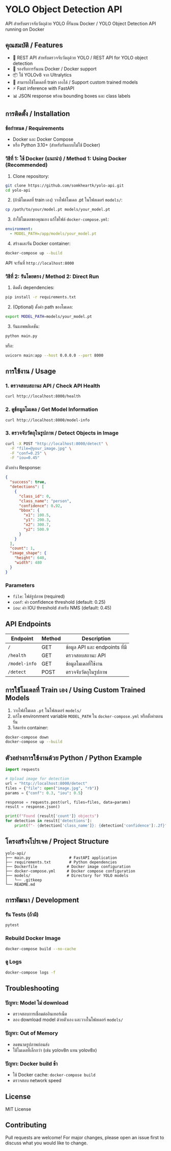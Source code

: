 # YOLO Object Detection API

API สำหรับตรวจจับวัตถุด้วย YOLO ที่รันบน Docker / YOLO Object Detection API running on Docker

## คุณสมบัติ / Features

- 🚀 REST API สำหรับตรวจจับวัตถุด้วย YOLO / REST API for YOLO object detection
- 🐳 รองรับการรันบน Docker / Docker support
- 📦 ใช้ YOLOv8 จาก Ultralytics
- 🔄 สามารถใช้โมเดลที่ train เองได้ / Support custom trained models
- ⚡ Fast inference with FastAPI
- 📊 JSON response พร้อม bounding boxes และ class labels

## การติดตั้ง / Installation

### ข้อกำหนด / Requirements

- Docker และ Docker Compose
- หรือ Python 3.10+ (สำหรับรันแบบไม่ใช้ Docker)

### วิธีที่ 1: ใช้ Docker (แนะนำ) / Method 1: Using Docker (Recommended)

1. Clone repository:
```bash
git clone https://github.com/somkheartk/yolo-api.git
cd yolo-api
```

2. (ถ้ามีโมเดลที่ train เอง) วางไฟล์โมเดล .pt ในโฟลเดอร์ `models/`:
```bash
cp /path/to/your/model.pt models/your_model.pt
```

3. ถ้าใช้โมเดลของคุณเอง แก้ไขไฟล์ `docker-compose.yml`:
```yaml
environment:
  - MODEL_PATH=/app/models/your_model.pt
```

4. สร้างและรัน Docker container:
```bash
docker-compose up --build
```

API จะรันที่ `http://localhost:8000`

### วิธีที่ 2: รันโดยตรง / Method 2: Direct Run

1. ติดตั้ง dependencies:
```bash
pip install -r requirements.txt
```

2. (Optional) ตั้งค่า path ของโมเดล:
```bash
export MODEL_PATH=models/your_model.pt
```

3. รันแอพพลิเคชัน:
```bash
python main.py
```

หรือ:
```bash
uvicorn main:app --host 0.0.0.0 --port 8000
```

## การใช้งาน / Usage

### 1. ตรวจสอบสถานะ API / Check API Health

```bash
curl http://localhost:8000/health
```

### 2. ดูข้อมูลโมเดล / Get Model Information

```bash
curl http://localhost:8000/model-info
```

### 3. ตรวจจับวัตถุในรูปภาพ / Detect Objects in Image

```bash
curl -X POST "http://localhost:8000/detect" \
  -F "file=@your_image.jpg" \
  -F "conf=0.25" \
  -F "iou=0.45"
```

ตัวอย่าง Response:
```json
{
  "success": true,
  "detections": [
    {
      "class_id": 0,
      "class_name": "person",
      "confidence": 0.92,
      "bbox": {
        "x1": 100.5,
        "y1": 200.3,
        "x2": 300.7,
        "y2": 500.9
      }
    }
  ],
  "count": 1,
  "image_shape": {
    "height": 640,
    "width": 480
  }
}
```

### Parameters

- `file`: ไฟล์รูปภาพ (required)
- `conf`: ค่า confidence threshold (default: 0.25)
- `iou`: ค่า IOU threshold สำหรับ NMS (default: 0.45)

## API Endpoints

| Endpoint | Method | Description |
|----------|--------|-------------|
| `/` | GET | ข้อมูล API และ endpoints ที่มี |
| `/health` | GET | ตรวจสอบสถานะ API |
| `/model-info` | GET | ข้อมูลโมเดลที่ใช้งาน |
| `/detect` | POST | ตรวจจับวัตถุในรูปภาพ |

## การใช้โมเดลที่ Train เอง / Using Custom Trained Models

1. วางไฟล์โมเดล `.pt` ในโฟลเดอร์ `models/`
2. แก้ไข environment variable `MODEL_PATH` ใน `docker-compose.yml` หรือตั้งค่าตอนรัน
3. รีสตาร์ท container:
```bash
docker-compose down
docker-compose up --build
```

## ตัวอย่างการใช้งานด้วย Python / Python Example

```python
import requests

# Upload image for detection
url = "http://localhost:8000/detect"
files = {"file": open("image.jpg", "rb")}
params = {"conf": 0.3, "iou": 0.5}

response = requests.post(url, files=files, data=params)
result = response.json()

print(f"Found {result['count']} objects")
for detection in result['detections']:
    print(f"- {detection['class_name']}: {detection['confidence']:.2f}")
```

## โครงสร้างโปรเจค / Project Structure

```
yolo-api/
├── main.py                 # FastAPI application
├── requirements.txt        # Python dependencies
├── Dockerfile             # Docker image configuration
├── docker-compose.yml     # Docker compose configuration
├── models/                # Directory for YOLO models
│   └── .gitkeep
└── README.md
```

## การพัฒนา / Development

### รัน Tests (ถ้ามี)
```bash
pytest
```

### Rebuild Docker Image
```bash
docker-compose build --no-cache
```

### ดู Logs
```bash
docker-compose logs -f
```

## Troubleshooting

### ปัญหา: Model ไม่ download
- ตรวจสอบการเชื่อมต่ออินเทอร์เน็ต
- ลอง download model ด้วยตัวเอง และวางในโฟลเดอร์ `models/`

### ปัญหา: Out of Memory
- ลดขนาดรูปภาพก่อนส่ง
- ใช้โมเดลที่เล็กกว่า (เช่น yolov8n แทน yolov8x)

### ปัญหา: Docker build ช้า
- ใช้ Docker cache: `docker-compose build`
- ตรวจสอบ network speed

## License

MIT License

## Contributing

Pull requests are welcome! For major changes, please open an issue first to discuss what you would like to change.